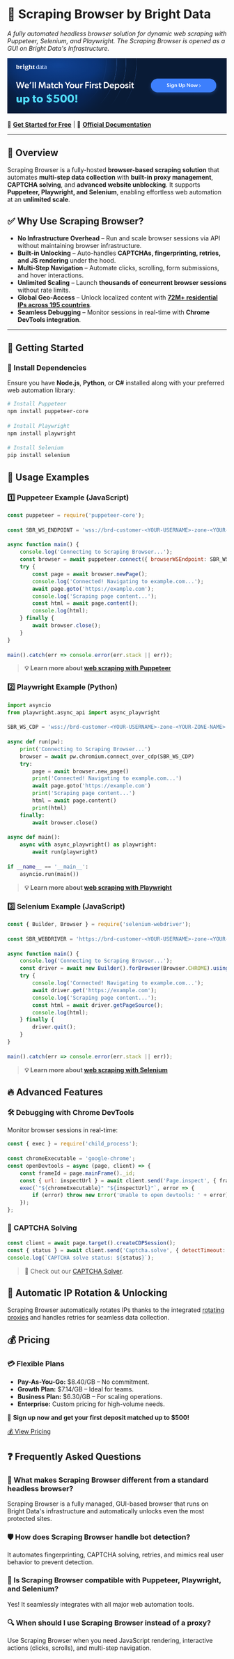 # 🚀 Scraping Browser by Bright Data

*A fully automated headless browser solution for dynamic web scraping with Puppeteer, Selenium, and Playwright. The Scraping Browser is opened as a GUI on Bright Data's Infrastructure.*  

[![Promo](https://github.com/luminati-io/LinkedIn-Scraper/raw/main/Proxies%20and%20scrapers%20GitHub%20bonus%20banner.png)](https://brightdata.com/products/scraping-browser) 

🔗 **[Get Started for Free](https://brightdata.com/products/scraping-browser)** | 📖 **[Official Documentation](https://docs.brightdata.com/scraping-automation/scraping-browser/introduction)**  

---

## 🔹 Overview  
Scraping Browser is a fully-hosted **browser-based scraping solution** that automates **multi-step data collection** with **built-in proxy management**, **CAPTCHA solving**, and **advanced website unblocking**. It supports **Puppeteer, Playwright, and Selenium**, enabling effortless web automation at an **unlimited scale**.  

## ✅ Why Use Scraping Browser?  
- **No Infrastructure Overhead** – Run and scale browser sessions via API without maintaining browser infrastructure.  
- **Built-in Unlocking** – Auto-handles **CAPTCHAs, fingerprinting, retries, and JS rendering** under the hood.  
- **Multi-Step Navigation** – Automate clicks, scrolling, form submissions, and hover interactions.  
- **Unlimited Scaling** – Launch **thousands of concurrent browser sessions** without rate limits.  
- **Global Geo-Access** – Unlock localized content with [**72M+ residential IPs across 195 countries**](https://brightdata.com/proxy-types/residential-proxies).  
- **Seamless Debugging** – Monitor sessions in real-time with **Chrome DevTools integration**.  

---

## 🚀 Getting Started  

### 📌 Install Dependencies  
Ensure you have **Node.js**, **Python**, or **C#** installed along with your preferred web automation library:  

```sh
# Install Puppeteer
npm install puppeteer-core

# Install Playwright
npm install playwright

# Install Selenium
pip install selenium
```

## 🔧 Usage Examples

### 1️⃣ Puppeteer Example (JavaScript)

```js
const puppeteer = require('puppeteer-core');

const SBR_WS_ENDPOINT = 'wss://brd-customer-<YOUR-USERNAME>-zone-<YOUR-ZONE-NAME>:<YOUR-PASSWORD>@brd.superproxy.io:9222';

async function main() {
    console.log('Connecting to Scraping Browser...');
    const browser = await puppeteer.connect({ browserWSEndpoint: SBR_WS_ENDPOINT });
    try {
        const page = await browser.newPage();
        console.log('Connected! Navigating to example.com...');
        await page.goto('https://example.com');
        console.log('Scraping page content...');
        const html = await page.content();
        console.log(html);
    } finally {
        await browser.close();
    }
}

main().catch(err => console.error(err.stack || err));
```

> **💡 Learn more about [web scraping with Puppeteer](https://brightdata.com/blog/how-tos/web-scraping-puppeteer)**

### 2️⃣ Playwright Example (Python)

```python
import asyncio
from playwright.async_api import async_playwright

SBR_WS_CDP = 'wss://brd-customer-<YOUR-USERNAME>-zone-<YOUR-ZONE-NAME>:<YOUR-PASSWORD>@brd.superproxy.io:9222'

async def run(pw):
    print('Connecting to Scraping Browser...')
    browser = await pw.chromium.connect_over_cdp(SBR_WS_CDP)
    try:
        page = await browser.new_page()
        print('Connected! Navigating to example.com...')
        await page.goto('https://example.com')
        print('Scraping page content...')
        html = await page.content()
        print(html)
    finally:
        await browser.close()

async def main():
    async with async_playwright() as playwright:
        await run(playwright)

if __name__ == '__main__':
    asyncio.run(main())
```

> **💡 Learn more about [web scraping with Playwright](https://brightdata.com/blog/how-tos/playwright-web-scraping)**

### 3️⃣ Selenium Example (JavaScript)

```js
const { Builder, Browser } = require('selenium-webdriver');

const SBR_WEBDRIVER = 'https://brd-customer-<YOUR-USERNAME>-zone-<YOUR-ZONE-NAME>:<YOUR-PASSWORD>@brd.superproxy.io:9515';

async function main() {
    console.log('Connecting to Scraping Browser...');
    const driver = await new Builder().forBrowser(Browser.CHROME).usingServer(SBR_WEBDRIVER).build();
    try {
        console.log('Connected! Navigating to example.com...');
        await driver.get('https://example.com');
        console.log('Scraping page content...');
        const html = await driver.getPageSource();
        console.log(html);
    } finally {
        driver.quit();
    }
}

main().catch(err => console.error(err.stack || err));
```

> **💡 Learn more about [web scraping with Selenium](https://brightdata.com/blog/how-tos/using-selenium-for-web-scraping)**

## 🔥 Advanced Features

### 🛠️ Debugging with Chrome DevTools

Monitor browser sessions in real-time:

```js
const { exec } = require('child_process');

const chromeExecutable = 'google-chrome';
const openDevtools = async (page, client) => {
    const frameId = page.mainFrame()._id;
    const { url: inspectUrl } = await client.send('Page.inspect', { frameId });
    exec(`"${chromeExecutable}" "${inspectUrl}"`, error => {
        if (error) throw new Error('Unable to open devtools: ' + error);
    });
};
```

### 🧩 CAPTCHA Solving

```js
const client = await page.target().createCDPSession();
const { status } = await client.send('Captcha.solve', { detectTimeout: 30000 }); # change the time according to your needs
console.log(`CAPTCHA solve status: ${status}`);
```

> 🤖 Check out our [CAPTCHA Solver](https://github.com/luminati-io/Captcha-solver).

## 🔄 Automatic IP Rotation & Unlocking  
Scraping Browser automatically rotates IPs thanks to the integrated [rotating proxies](https://brightdata.com/solutions/rotating-proxies) and handles retries for seamless data collection. 

## 💰 Pricing  

### 💳 Flexible Plans  
- **Pay-As-You-Go:** $8.40/GB – No commitment.  
- **Growth Plan:** $7.14/GB – Ideal for teams.  
- **Business Plan:** $6.30/GB – For scaling operations.  
- **Enterprise:** Custom pricing for high-volume needs.  

📌 **Sign up now and get your first deposit matched up to $500!**  

[💰 View Pricing](https://brightdata.com/pricing/scraping-browser)  

## ❓ Frequently Asked Questions  

### 🤔 What makes Scraping Browser different from a standard headless browser?  
Scraping Browser is a fully managed, GUI-based browser that runs on Bright Data's infrastructure and automatically unlocks even the most protected sites.  

### 🛡️ How does Scraping Browser handle bot detection?  
It automates fingerprinting, CAPTCHA solving, retries, and mimics real user behavior to prevent detection.  

### 🔌 Is Scraping Browser compatible with Puppeteer, Playwright, and Selenium?  
Yes! It seamlessly integrates with all major web automation tools.  

### 🔍 When should I use Scraping Browser instead of a proxy?  
Use Scraping Browser when you need JavaScript rendering, interactive actions (clicks, scrolls), and multi-step navigation.  
